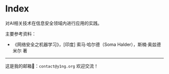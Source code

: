 # Index

对AI相关技术在信息安全领域内进行应用的实践。

主要参考资料：

-   《网络安全之机器学习》，[印度] 索马·哈尔德（Soma Halder），斯楠·奥兹德米尔 著




---

这是我的邮箱📮：`contact@y1ng.org` 欢迎交流！

